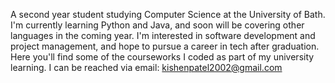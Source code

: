 A second year student studying Computer Science at the University of Bath. I'm currently learning Python and Java, and soon will be covering other languages in the coming year. I'm interested in software development and project management, and hope to pursue a career in tech after graduation. Here you'll find some of the courseworks I coded as part of my university learning.
I can be reached via email: kishenpatel2002@gmail.com


<!---
kishenxpatel/kishenxpatel is a ✨ special ✨ repository because its `README.md` (this file) appears on your GitHub profile.
You can click the Preview link to take a look at your changes.
--->
